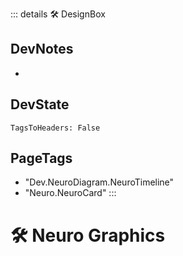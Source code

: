 ::: details 🛠 <dev>DesignBox</dev>

## DevNotes

-

## DevState

`TagsToHeaders: False`


<h2>PageTags</h2>

- "Dev.NeuroDiagram.NeuroTimeline"
- "Neuro.NeuroCard"
:::

# 🛠 Neuro Graphics
